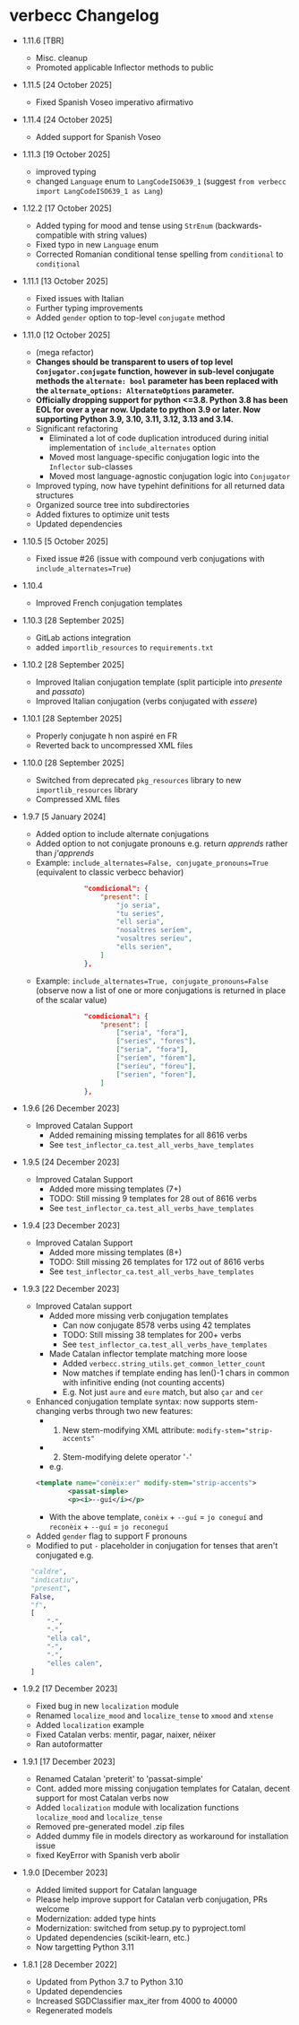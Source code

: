 # verbecc Changelog

- 1.11.6 [TBR]
  - Misc. cleanup
  - Promoted applicable Inflector methods to public

- 1.11.5 [24 October 2025]
  - Fixed Spanish Voseo imperativo afirmativo

- 1.11.4 [24 October 2025]
  - Added support for Spanish Voseo

- 1.11.3 [19 October 2025]
  - improved typing
  - changed `Language` enum to `LangCodeISO639_1` (suggest `from verbecc import LangCodeISO639_1 as Lang`)

- 1.12.2 [17 October 2025]
  - Added typing for mood and tense using `StrEnum` (backwards-compatible with string values)
  - Fixed typo in new `Language` enum
  - Corrected Romanian conditional tense spelling from `conditional` to `condițional`

- 1.11.1 [13 October 2025]
  - Fixed issues with Italian
  - Further typing improvements
  - Added `gender` option to top-level `conjugate` method

- 1.11.0 [12 October 2025]
  - (mega refactor)
  - **Changes should be transparent to users of top level `Conjugator.conjugate` function, however in sub-level conjugate methods the `alternate: bool` parameter has been replaced with the `alternate_options: AlternateOptions` parameter.**
  - **Officially dropping support for python <=3.8. Python 3.8 has been EOL for over a year now. Update to python 3.9 or later. Now supporting Python 3.9, 3.10, 3.11, 3.12, 3.13 and 3.14.**
  - Significant refactoring
    - Eliminated a lot of code duplication introduced during initial implementation of `include_alternates` option
    - Moved most language-specific conjugation logic into the `Inflector` sub-classes
    - Moved most language-agnostic conjugation logic into `Conjugator`
  - Improved typing, now have typehint definitions for all returned data structures
  - Organized source tree into subdirectories
  - Added fixtures to optimize unit tests
  - Updated dependencies

- 1.10.5 [5 October 2025]
  - Fixed issue #26 (issue with compound verb conjugations with `include_alternates=True`)

- 1.10.4
  - Improved French conjugation templates

- 1.10.3 [28 September 2025]
  - GitLab actions integration
  - added `importlib_resources` to `requirements.txt`

- 1.10.2 [28 September 2025]
  - Improved Italian conjugation template (split participle into _presente_ and _passato_)
  - Improved Italian conjugation (verbs conjugated with _essere_)

- 1.10.1 [28 September 2025]
  - Properly conjugate h non aspiré en FR
  - Reverted back to uncompressed XML files

- 1.10.0 [28 September 2025]
  - Switched from deprecated `pkg_resources` library to new `importlib_resources` library
  - Compressed XML files

- 1.9.7 [5 January 2024]
  - Added option to include alternate conjugations
  - Added option to not conjugate pronouns e.g. return _apprends_ rather than _j'apprends_
  - Example: `include_alternates=False, conjugate_pronouns=True` (equivalent to classic verbecc behavior)
    ```json
                "condicional": {
                    "present": [
                        "jo seria",
                        "tu series",
                        "ell seria",
                        "nosaltres seríem",
                        "vosaltres seríeu",
                        "ells serien",
                    ]
                },
    ```
  - Example: `include_alternates=True, conjugate_pronouns=False` (observe now a list of one or more conjugations is returned in place of the scalar value)
    ```json
                "condicional": {
                    "present": [
                        ["seria", "fora"],
                        ["series", "fores"],
                        ["seria", "fora"],
                        ["seríem", "fórem"],
                        ["seríeu", "fóreu"],
                        ["serien", "foren"],
                    ]
                },
    ```

- 1.9.6 [26 December 2023]
  - Improved Catalan Support
    - Added remaining missing templates for all 8616 verbs
    - See `test_inflector_ca.test_all_verbs_have_templates`

- 1.9.5 [24 December 2023]
  - Improved Catalan Support
    - Added more missing templates (7+)
    - TODO: Still missing 9 templates for 28 out of 8616 verbs
    - See `test_inflector_ca.test_all_verbs_have_templates`

- 1.9.4 [23 December 2023]
  - Improved Catalan Support
    - Added more missing templates (8+)
    - TODO: Still missing 26 templates for 172 out of 8616 verbs
    - See `test_inflector_ca.test_all_verbs_have_templates`

- 1.9.3 [22 December 2023]
  - Improved Catalan support
    - Added more missing verb conjugation templates
      - Can now conjugate 8578 verbs using 42 templates
      - TODO: Still missing 38 templates for 200+ verbs
      - See `test_inflector_ca.test_all_verbs_have_templates`
    - Made Catalan inflector template matching more loose
      - Added `verbecc.string_utils.get_common_letter_count`
      - Now matches if template ending has len()-1 chars in common with infinitive ending (not counting accents)
      - E.g. Not just `aure` and `eure` match, but also `çar` and `cer`
  - Enhanced conjugation template syntax: now supports stem-changing verbs through two new features:
    - 1. New stem-modifying XML attribute: `modify-stem="strip-accents"`
    - 2. Stem-modifying delete operator '`-`'
    - e.g. 
    ```xml
    <template name="conèix:er" modify-stem="strip-accents">
    		<passat-simple>
			<p><i>--guí</i></p>
    ```
    - With the above template, `conèix` + `--guí` = `jo coneguí` and `reconèix` + `--guí` = `jo reconeguí`
  - Added `gender` flag to support F pronouns
  - Modified to put `-` placeholder in conjugation for tenses that aren't conjugated e.g.
  ```python
    "caldre",
    "indicatiu",
    "present",
    False,
    "f",
    [
        "-",
        "-",
        "ella cal",
        "-",
        "-",
        "elles calen",
    ]
  ```

- 1.9.2 [17 December 2023]
  - Fixed bug in new `localization` module
  - Renamed `localize_mood` and `localize_tense` to `xmood` and `xtense`
  - Added `localization` example
  - Fixed Catalan verbs: mentir, pagar, naixer, néixer
  - Ran autoformatter

- 1.9.1 [17 December 2023]
  - Renamed Catalan 'preterit' to 'passat-simple'
  - Cont. added more missing conjugation templates for Catalan, decent support for most Catalan verbs now
  - Added `localization` module with localization functions `localize_mood` and `localize_tense`
  - Removed pre-generated model .zip files
  - Added dummy file in models directory as workaround for installation issue
  - fixed KeyError with Spanish verb abolir

- 1.9.0 [December 2023]
  - Added limited support for Catalan language
  - Please help improve support for Catalan verb conjugation, PRs welcome
  - Modernization: added type hints
  - Modernization: switched from setup.py to pyproject.toml
  - Updated dependencies (scikit-learn, etc.)
  - Now targetting Python 3.11

- 1.8.1 [28 December 2022]
  - Updated from Python 3.7 to Python 3.10
  - Updated dependencies
  - Increased SGDClassifier max_iter from 4000 to 40000
  - Regenerated models
